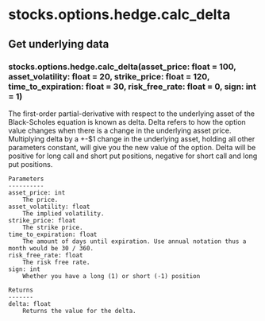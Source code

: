 # stocks.options.hedge.calc_delta

## Get underlying data 
### stocks.options.hedge.calc_delta(asset_price: float = 100, asset_volatility: float = 20, strike_price: float = 120, time_to_expiration: float = 30, risk_free_rate: float = 0, sign: int = 1)

The first-order partial-derivative with respect to the underlying asset of the Black-Scholes
    equation is known as delta. Delta refers to how the option value changes when there is a change in
    the underlying asset price. Multiplying delta by a +-$1 change in the underlying asset, holding all other
    parameters constant, will give you the new value of the option. Delta will be positive for long call and
    short put positions, negative for short call and long put positions.

    Parameters
    ----------
    asset_price: int
        The price.
    asset_volatility: float
        The implied volatility.
    strike_price: float
        The strike price.
    time_to_expiration: float
        The amount of days until expiration. Use annual notation thus a month would be 30 / 360.
    risk_free_rate: float
        The risk free rate.
    sign: int
        Whether you have a long (1) or short (-1) position

    Returns
    -------
    delta: float
        Returns the value for the delta.
